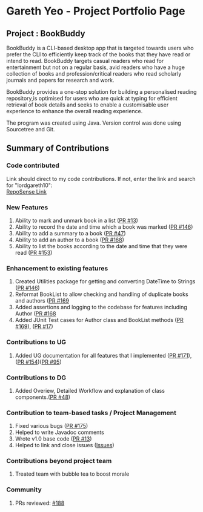 # Gareth Yeo - Project Portfolio Page

## Project : BookBuddy
BookBuddy is a CLI-based desktop app that is targeted towards users who prefer the CLI to efficiently keep track of the books that
they have read or intend to read. BookBuddy targets casual readers who read for entertainment but not on a regular basis, avid readers
who have a huge collection of books and profession/critical readers who read scholarly journals and papers for research and work.

BookBuddy provides a one-stop solution for building a personalised reading repository,is optimised for users who are quick at typing for
efficient retrieval of book details and seeks to enable a customisable user experience to enhance the overall reading experience.

The program was created using Java. Version control was done using Sourcetree and Git.

## Summary of Contributions

### Code contributed
Link should direct to my code contributions. If not, enter the link and search for "lordgareth10":  
[RepoSense Link](https://nus-cs2113-ay2324s2.github.io/tp-dashboard/?search=gareth&sort=groupTitle&sortWithin=totalCommits&timeframe=commit&mergegroup=&groupSelect=groupByRepos&breakdown=true&checkedFileTypes=functional-code&since=2024-02-23&tabOpen=true&tabType=authorship&tabAuthor=lordgareth10&tabRepo=AY2324S2-CS2113-F15-4%2Ftp%5Bmaster%5D&authorshipIsMergeGroup=false&authorshipFileTypes=functional-code&authorshipIsBinaryFileTypeChecked=false&authorshipIsIgnoredFilesChecked=false)


### New Features
1. Ability to mark and unmark book in a list ([PR #13](https://github.com/AY2324S2-CS2113-F15-4/tp/pull/13))
2. Ability to record the date and time which a book was marked ([PR #146](https://github.com/AY2324S2-CS2113-F15-4/tp/pull/146))
3. Ability to add a summary to a book ([PR #47](https://github.com/AY2324S2-CS2113-F15-4/tp/pull/47))
4. Ability to add an author to a book ([PR #168](https://github.com/AY2324S2-CS2113-F15-4/tp/pull/168))
5. Ability to list the books according to the date and time that they were read ([PR #153](https://github.com/AY2324S2-CS2113-F15-4/tp/pull/153))

### Enhancement to existing features
1. Created Utilities package for getting and converting DateTime to Strings ([PR #146](https://github.com/AY2324S2-CS2113-F15-4/tp/pull/146))
2. Reformat BookList to allow checking and handling of duplicate books and authors ([PR #169](https://github.com/AY2324S2-CS2113-F15-4/tp/pull/169)
3. Added assertions and logging to the codebase for features including Author ([PR #168](https://github.com/AY2324S2-CS2113-F15-4/tp/pull/168)
4. Added JUnit Test cases for Author class and BookList methods ([PR #169](https://github.com/AY2324S2-CS2113-F15-4/tp/pull/169)), ([PR #17](https://github.com/AY2324S2-CS2113-F15-4/tp/pull/17))

### Contributions to UG
1. Added UG documentation for all features that I implemented ([PR #171](https://github.com/AY2324S2-CS2113-F15-4/tp/pull/171)), ([PR #154](https://github.com/AY2324S2-CS2113-F15-4/tp/pull/154))([PR #95](https://github.com/AY2324S2-CS2113-F15-4/tp/pull/95))

### Contributions to DG
1. Added Overiew, Detailed Workflow and explanation of class components.([PR #48](https://github.com/AY2324S2-CS2113-F15-4/tp/pull/48))

### Contribution to team-based tasks / Project Management
1. Fixed various bugs ([PR #175](https://github.com/AY2324S2-CS2113-F15-4/tp/pull/175))
2. Helped to write Javadoc comments
3. Wrote v1.0 base code ([PR #13](https://github.com/AY2324S2-CS2113-F15-4/tp/pull/13))
4. Helped to link and close issues ([Issues](https://github.com/AY2324S2-CS2113-F15-4/tp/issues))

### Contributions beyond project team
1. Treated team with bubble tea to boost morale

### Community
1. PRs reviewed: [#188](https://github.com/AY2324S2-CS2113-F15-4/tp/pull/188)